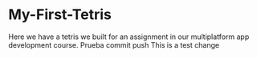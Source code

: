 # My-First-Tetris
Here we have a tetris we built for an assignment in our multiplatform app development course.
Prueba commit push
This is a test change
